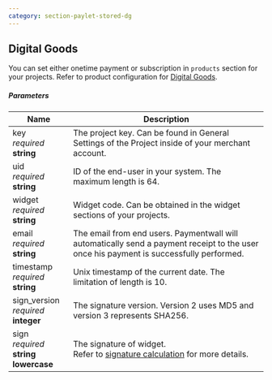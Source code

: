 ```yaml
---
category: section-paylet-stored-dg
---
```

## Digital Goods

You can set either onetime payment or subscription in ```products``` section for your projects. Refer to product configuration for [Digital Goods](/payments/widget/digital-goods).

##### Parameters

| Name | Description|
|---|---| 
|key<br> *required*<br> **string**| The project key. Can be found in General Settings of the Project inside of your merchant account. |
|uid<br> *required*<br> **string**| ID of the end-user in your system. The maximum length is 64.|
|widget<br> *required*<br> **string**| Widget code. Can be obtained in the widget sections of your projects.|
|email<br> *required*<br> **string**| The email from end users. Paymentwall will automatically send a payment receipt to the user once his payment is successfully performed.|
|timestamp<br> *required*<br> **string**| Unix timestamp of the current date. The limitation of length is 10. |
|sign_version<br> *required* <br>  **integer** | The signature version. Version 2 uses MD5 and version 3 represents SHA256.|
|sign<br> *required*<br> **string lowercase**|The signature of widget.<br> Refer to [signature calculation](/signature-calculation) for more details.|
